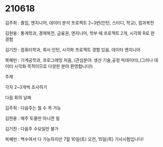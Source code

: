 # 210618

김주희 : 졸업, 엔지니어, 데이터 분석 프로젝트 2~3번(인턴, 스터디, 학교), 컴과복전

김현용 : 통계학과, 경제복전, 금융권, 엔지니어, 학부 때 프로젝트 2개, 시각화 R로 한 경험

김기찬 : 컴퓨터학과, 회사 인턴, 시각화 프로젝트 경험 있음, 데이터 엔지니어

복혜빈 : 기계공학과, 프로그래밍 처음, (관심분야: 생산 기술,공정 빅데이터),(그러나 데이터 시각화 목적이므로 다양한 분야 환영합니다!)  

주제

각자 2~3개씩 조사하기

다음 회의 날짜

김주희 : 다음주는 월 수 목 가능

김현용 : 매주 토욜만 아니면 됨

김기찬 : 다음주 수요일만 불가

복혜빈 : 백수여서 다 가능하지만 7월 10일(토) 오전, 15일(목) 기사시험입니다! 
